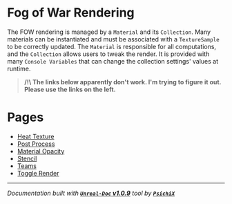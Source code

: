 # Fog of War Rendering

The FOW rendering is managed by a `Material` and its `Collection`. Many materials can be instantiated and must be associated with a
`TextureSample` to be correctly updated. The `Material` is responsible for all computations, and the `Collection` allows users to
tweak the render. It is provided with many `Console Variables` that can change the collection settings' values at runtime.

> **/!\ The links below apparently don't work. I'm trying to figure it out. Please use the links on the left. <br />**


# Pages

- [Heat Texture](/book/Tutorials/Rendering/HeatTexture.md)
- [Post Process](/book/Tutorials/Rendering/Material.md)
- [Material Opacity](/book/Tutorials/Rendering/MaterialOpacity.md)
- [Stencil](/book/Tutorials/Rendering/Stencil.md)
- [Teams](/book/Tutorials/Rendering/Teams.md)
- [Toggle Render](/book/Tutorials/Rendering/ToggleRender.md)

---
_Documentation built with [**`Unreal-Doc` v1.0.9**](https://github.com/PsichiX/unreal-doc) tool by [**`PsichiX`**](https://github.com/PsichiX)_